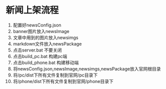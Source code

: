 # 新闻上架流程

1. 配置好newsConfig.json
2. banner图片放入newsImage
3. 文章中用到的图片放入newsimgs
4. markdown文件放入newsPackage
5. 点击server.bat 不要关闭
6. 点击build_pc.bat 构建pc端
7. 点击build_phone.bat 构建移动端
8. 将newsConfig.json,newsImage,newsimgs,newsPackage放入官网根目录
9. 将/pc/dist下所有文件复制到官网/pc目录下
10. 将/phone/dist下所有文件复制到官网/phone目录下